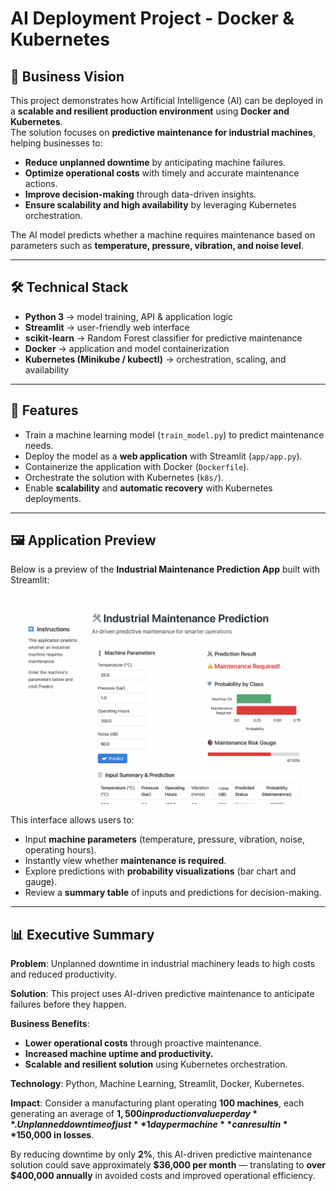 # AI Deployment Project - Docker & Kubernetes

## 📌 Business Vision
This project demonstrates how Artificial Intelligence (AI) can be deployed in a **scalable and resilient production environment** using **Docker and Kubernetes**.  
The solution focuses on **predictive maintenance for industrial machines**, helping businesses to:

- **Reduce unplanned downtime** by anticipating machine failures.  
- **Optimize operational costs** with timely and accurate maintenance actions.  
- **Improve decision-making** through data-driven insights.  
- **Ensure scalability and high availability** by leveraging Kubernetes orchestration.  

The AI model predicts whether a machine requires maintenance based on parameters such as **temperature, pressure, vibration, and noise level**.

---

## 🛠 Technical Stack
- **Python 3** → model training, API & application logic  
- **Streamlit** → user-friendly web interface  
- **scikit-learn** → Random Forest classifier for predictive maintenance  
- **Docker** → application and model containerization  
- **Kubernetes (Minikube / kubectl)** → orchestration, scaling, and availability  

---

## 🚀 Features
- Train a machine learning model (`train_model.py`) to predict maintenance needs.  
- Deploy the model as a **web application** with Streamlit (`app/app.py`).  
- Containerize the application with Docker (`Dockerfile`).  
- Orchestrate the solution with Kubernetes (`k8s/`).  
- Enable **scalability** and **automatic recovery** with Kubernetes deployments.  

---

## 🖼 Application Preview
Below is a preview of the **Industrial Maintenance Prediction App** built with Streamlit:  

![Streamlit App Preview](streamlit_app_mock.png)

This interface allows users to:  
- Input **machine parameters** (temperature, pressure, vibration, noise, operating hours).  
- Instantly view whether **maintenance is required**.  
- Explore predictions with **probability visualizations** (bar chart and gauge).  
- Review a **summary table** of inputs and predictions for decision-making.  

---

## 📊 Executive Summary

**Problem**: Unplanned downtime in industrial machinery leads to high costs and reduced productivity.  

**Solution**: This project uses AI-driven predictive maintenance to anticipate failures before they happen.  

**Business Benefits**:  
- **Lower operational costs** through proactive maintenance.  
- **Increased machine uptime and productivity.**  
- **Scalable and resilient solution** using Kubernetes orchestration.  

**Technology**: Python, Machine Learning, Streamlit, Docker, Kubernetes.  

**Impact**: Consider a manufacturing plant operating **100 machines**, each generating an average of **$1,500 in production value per day**.  
Unplanned downtime of just **1 day per machine** can result in **$150,000 in losses**.  

By reducing downtime by only **2%**, this AI-driven predictive maintenance solution could save approximately **$36,000 per month** — translating to **over $400,000 annually** in avoided costs and improved operational efficiency.  


